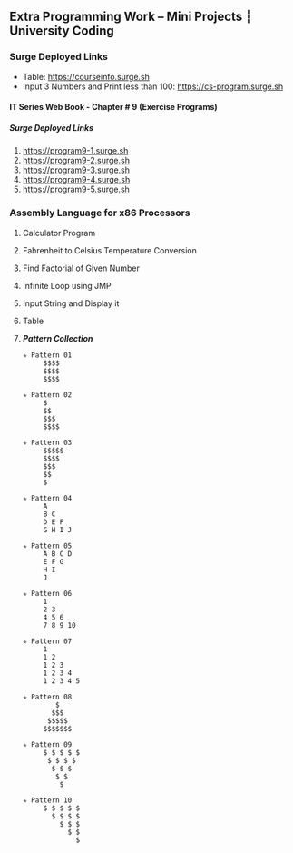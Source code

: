 ## Extra Programming Work – Mini Projects ┇ University Coding
### Surge Deployed Links
- Table: https://courseinfo.surge.sh
- Input 3 Numbers and Print less than 100: https://cs-program.surge.sh
#### IT Series Web Book - Chapter # 9 (Exercise Programs)
##### Surge Deployed Links
1. https://program9-1.surge.sh
2. https://program9-2.surge.sh
3. https://program9-3.surge.sh
4. https://program9-4.surge.sh
5. https://program9-5.surge.sh

### Assembly Language for x86 Processors
1. Calculator Program
2. Fahrenheit to Celsius Temperature Conversion
3. Find Factorial of Given Number
4. Infinite Loop using JMP
5. Input String and Display it
6. Table
8. _**Pattern Collection**_ </br>

       ✯ Pattern 01
            $$$$
            $$$$
            $$$$

       ✯ Pattern 02
            $
            $$
            $$$
            $$$$

       ✯ Pattern 03
            $$$$$
            $$$$
            $$$
            $$
            $

       ✯ Pattern 04
            A
            B C
            D E F
            G H I J

       ✯ Pattern 05
            A B C D
            E F G
            H I
            J

       ✯ Pattern 06
            1
            2 3
            4 5 6
            7 8 9 10

       ✯ Pattern 07
            1
            1 2
            1 2 3
            1 2 3 4
            1 2 3 4 5

       ✯ Pattern 08
               $
              $$$
             $$$$$
            $$$$$$$

       ✯ Pattern 09
            $ $ $ $ $
             $ $ $ $
              $ $ $
               $ $
                $

       ✯ Pattern 10
            $ $ $ $ $
              $ $ $ $
                $ $ $
                  $ $
                    $
